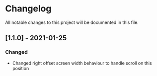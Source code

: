 # Changelog
All notable changes to this project will be documented in this file.


## [1.1.0] - 2021-01-25
### Changed
- Changed right offset screen width behaviour to handle scroll on this position